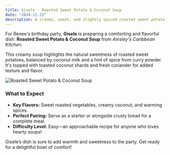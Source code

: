 ```yaml
---
title: Gisele - Roasted Sweet Potato & Coconut Soup
date: "2024-11-23"
description: A creamy, sweet, and slightly spiced roasted sweet potato and coconut soup that’s perfect for any celebration.
---
```


For Renee's birthday party, **Gisele** is preparing a comforting and flavorful dish: **Roasted Sweet Potato & Coconut Soup** from _Ainsley's Caribbean Kitchen_.

This creamy soup highlights the natural sweetness of roasted sweet potatoes, balanced by coconut milk and a hint of spice from curry powder. It's topped with toasted coconut shards and fresh coriander for added texture and flavor.

![Roasted Sweet Potato & Coconut Soup](./roasted-sweet-potato-soup.jpg)

### What to Expect

- **Key Flavors:** Sweet roasted vegetables, creamy coconut, and warming spices.
- **Perfect Pairing:** Serve as a starter or alongside crusty bread for a complete meal.
- **Difficulty Level:** Easy—an approachable recipe for anyone who loves hearty soups!

Gisele’s dish is sure to add warmth and sweetness to the party. Get ready for a delightful bowl of comfort!